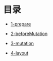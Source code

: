 # 目录


- [1-prepare](./1-prepare.md)

- [2-beforeMutation](./2-beforeMutation.md)

- [3-mutation](./3-mutation.md)

- [4-layout](./4-layout.md)

